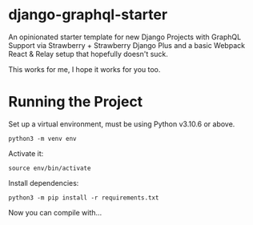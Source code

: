 # django-graphql-starter
An opinionated starter template for new Django Projects with GraphQL Support via Strawberry + Strawberry Django Plus and a basic Webpack React & Relay setup that hopefully doesn't suck.

This works for me, I hope it works for you too.

# Running the Project

Set up a virtual environment, must be using Python v3.10.6 or above.

`python3 -m venv env`

Activate it:

`source env/bin/activate`

Install dependencies:

`python3 -m pip install -r requirements.txt`

Now you can compile with...

